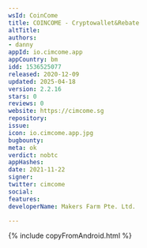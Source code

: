 ```yaml
---
wsId: CoinCome
title: COINCOME - Cryptowallet&Rebate
altTitle: 
authors:
- danny
appId: io.cimcome.app
appCountry: bm
idd: 1536525077
released: 2020-12-09
updated: 2025-04-18
version: 2.2.16
stars: 0
reviews: 0
website: https://cimcome.sg
repository: 
issue: 
icon: io.cimcome.app.jpg
bugbounty: 
meta: ok
verdict: nobtc
appHashes: 
date: 2021-11-22
signer: 
twitter: cimcome
social: 
features: 
developerName: Makers Farm Pte. Ltd.

---
```


{% include copyFromAndroid.html %}
